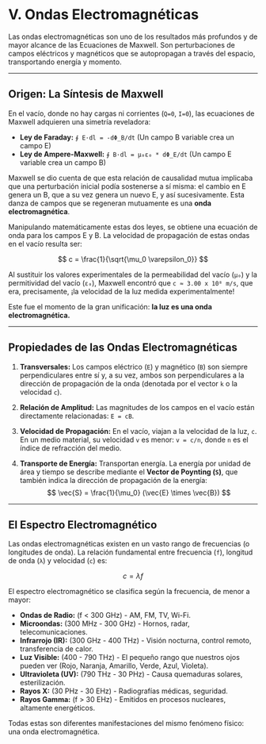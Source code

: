 # V. Ondas Electromagnéticas

Las ondas electromagnéticas son uno de los resultados más profundos y de mayor alcance de las Ecuaciones de Maxwell. Son perturbaciones de campos eléctricos y magnéticos que se autopropagan a través del espacio, transportando energía y momento.

---

## Origen: La Síntesis de Maxwell

En el vacío, donde no hay cargas ni corrientes (`Q=0`, `I=0`), las ecuaciones de Maxwell adquieren una simetría reveladora:

*   **Ley de Faraday:** `∮ E·dl = -dΦ_B/dt` (Un campo B variable crea un campo E)
*   **Ley de Ampere-Maxwell:** `∮ B·dl = μ₀ε₀ * dΦ_E/dt` (Un campo E variable crea un campo B)

Maxwell se dio cuenta de que esta relación de causalidad mutua implicaba que una perturbación inicial podía sostenerse a sí misma: el cambio en E genera un B, que a su vez genera un nuevo E, y así sucesivamente. Esta danza de campos que se regeneran mutuamente es una **onda electromagnética**.

Manipulando matemáticamente estas dos leyes, se obtiene una ecuación de onda para los campos E y B. La velocidad de propagación de estas ondas en el vacío resulta ser:

$$ c = \frac{1}{\sqrt{\mu_0 \varepsilon_0}} $$

Al sustituir los valores experimentales de la permeabilidad del vacío (`μ₀`) y la permitividad del vacío (`ε₀`), Maxwell encontró que `c ≈ 3.00 x 10⁸ m/s`, que era, precisamente, ¡la velocidad de la luz medida experimentalmente!

Este fue el momento de la gran unificación: **la luz es una onda electromagnética.**

---

## Propiedades de las Ondas Electromagnéticas

1.  **Transversales:** Los campos eléctrico (`E`) y magnético (`B`) son siempre perpendiculares entre sí y, a su vez, ambos son perpendiculares a la dirección de propagación de la onda (denotada por el vector `k` o la velocidad `c`).

2.  **Relación de Amplitud:** Las magnitudes de los campos en el vacío están directamente relacionadas: `E = cB`.

3.  **Velocidad de Propagación:** En el vacío, viajan a la velocidad de la luz, `c`. En un medio material, su velocidad `v` es menor: `v = c/n`, donde `n` es el índice de refracción del medio.

4.  **Transporte de Energía:** Transportan energía. La energía por unidad de área y tiempo se describe mediante el **Vector de Poynting (`S`)**, que también indica la dirección de propagación de la energía:
    $$ \vec{S} = \frac{1}{\mu_0} (\vec{E} \times \vec{B}) $$

---

## El Espectro Electromagnético

Las ondas electromagnéticas existen en un vasto rango de frecuencias (o longitudes de onda). La relación fundamental entre frecuencia (`f`), longitud de onda (`λ`) y velocidad (`c`) es:

$$ c = \lambda f $$

El espectro electromagnético se clasifica según la frecuencia, de menor a mayor:

*   **Ondas de Radio:** (f < 300 GHz) - AM, FM, TV, Wi-Fi.
*   **Microondas:** (300 MHz - 300 GHz) - Hornos, radar, telecomunicaciones.
*   **Infrarrojo (IR):** (300 GHz - 400 THz) - Visión nocturna, control remoto, transferencia de calor.
*   **Luz Visible:** (400 - 790 THz) - El pequeño rango que nuestros ojos pueden ver (Rojo, Naranja, Amarillo, Verde, Azul, Violeta).
*   **Ultravioleta (UV):** (790 THz - 30 PHz) - Causa quemaduras solares, esterilización.
*   **Rayos X:** (30 PHz - 30 EHz) - Radiografías médicas, seguridad.
*   **Rayos Gamma:** (f > 30 EHz) - Emitidos en procesos nucleares, altamente energéticos.

Todas estas son diferentes manifestaciones del mismo fenómeno físico: una onda electromagnética.